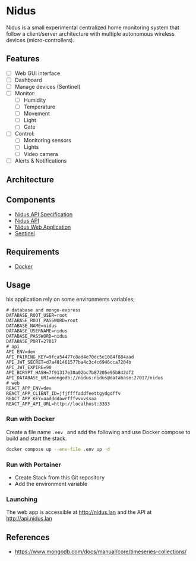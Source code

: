 # Nidus

Nidus is a small experimental centralized home monitoring system that follow a
client/server architecture with multiple autonomous wireless devices
(micro-controllers).

## Features

- [ ] Web GUI interface
- [ ] Dashboard
- [ ] Manage devices (Sentinel)
- [ ] Monitor:
  - [ ] Humidity
  - [ ] Temperature
  - [ ] Movement
  - [ ] Light
  - [ ] Gate
- [ ] Control:
  - [ ] Monitoring sensors
  - [ ] Lights
  - [ ] Video camera
- [ ] Alerts & Notifications

## Architecture


## Components

- [Nidus API Specification](https://github.com/alexandrelamberty/nidus-api-spec)
- [Nidus API](https://github.com/alexandrelamberty/nidus-api/)
- [Nidus Web Application](https://github.com/alexandrelamberty/nidus-web-app/)
- [Sentinel](https://github.com/alexandrelamberty/sentinel/)

## Requirements

- [Docker]()

## Usage
his application rely on some environments variables;

```properties
# database and mongo-express
DATABASE_ROOT_USER=root
DATABASE_ROOT_PASSWORD=root
DATABASE_NAME=nidus
DATABASE_USERNAME=nidus
DATABASE_PASSWORD=nidus
DATABASE_PORT=27017
# api
API_ENV=dev
API_PAIRING_KEY=9fca54477c8ad4e70dc5e1084f884aad
API_JWT_SECRET=d7a481461577ba4c3c4c6946cca7204b
API_JWT_EXPIRE=90
API_BCRYPT_HASH=7f91317e30a02bc7b87205e95b842df2
API_DATABASE_URI=mongodb://nidus:nidus@database:27017/nidus
# web
REACT_APP_ENV=dev
REACT_APP_CLIENT_ID=jfjffffaddfeettgydgdffv
REACT_APP_KEY=aaddddawrfffvvvvssaa
REACT_APP_API_URL=http://localhost:3333
```

### Run with Docker

Create a file name `.env ` and add the following and use Docker compose to build
and start the stack.

```bash
docker compose up --env-file .env up -d
```

### Run with Portainer

- Create Stack from this Git repository
- Add the environment variable

### Launching

The web app is accessible at <http://nidus.lan> and the API at
<http://api.nidus.lan>

## References

- <https://www.mongodb.com/docs/manual/core/timeseries-collections/>